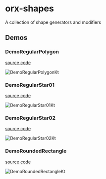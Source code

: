 # orx-shapes

A collection of shape generators and modifiers

<!-- __demos__ -->
## Demos
### DemoRegularPolygon
[source code](src/demo/kotlin/DemoRegularPolygon.kt)

![DemoRegularPolygonKt](https://raw.githubusercontent.com/openrndr/orx/media/orx-shapes/images/DemoRegularPolygonKt.png)

### DemoRegularStar01
[source code](src/demo/kotlin/DemoRegularStar01.kt)

![DemoRegularStar01Kt](https://raw.githubusercontent.com/openrndr/orx/media/orx-shapes/images/DemoRegularStar01Kt.png)

### DemoRegularStar02
[source code](src/demo/kotlin/DemoRegularStar02.kt)

![DemoRegularStar02Kt](https://raw.githubusercontent.com/openrndr/orx/media/orx-shapes/images/DemoRegularStar02Kt.png)

### DemoRoundedRectangle
[source code](src/demo/kotlin/DemoRoundedRectangle.kt)

![DemoRoundedRectangleKt](https://raw.githubusercontent.com/openrndr/orx/media/orx-shapes/images/DemoRoundedRectangleKt.png)

